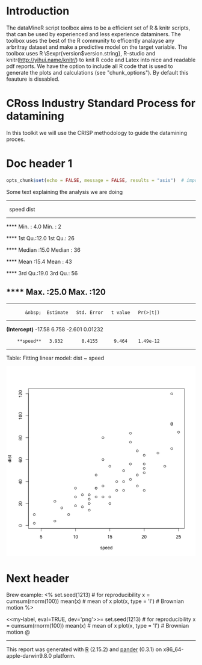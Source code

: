 # Introduction

The dataMineR script toolbox aims to be a efficient set of R \& knitr scripts, 
that can be used by experienced and less experience dataminers. 
The toolbox uses the best of the R community to efficently analayse any arbritray dataset 
and make a predictive model on the target variable.
The toolbox uses R \Sexpr{version$version.string}, 
R-studio and knitr(http://yihui.name/knitr/) to knit R code 
and Latex into nice and readable pdf reports. 
We have the option to include all R code that is used to generate the plots and calculations 
(see "chunk\_options"). By default this feauture is dissabled.

# CRoss Industry Standard Process for datamining
In this toolkit we will use the CRISP methodology to guide the datamining proces.

Doc header 1
============

```r
opts_chunk$set(echo = FALSE, message = FALSE, results = "asis")  # important for making sure the output will be well formatted.
```

 


Some text explaining the analysis we are doing

-------------------------------
&nbsp;    speed        dist    
------ ------------ -----------
 ****  Min.  : 4.0   Min.  : 2 

 ****  1st Qu.:12.0 1st Qu.: 26

 ****  Median :15.0 Median : 36

 ****   Mean :15.4   Mean : 43 

 ****  3rd Qu.:19.0 3rd Qu.: 56

 ****  Max.  :25.0  Max.  :120 
-------------------------------


--------------------------------------------------------------
           &nbsp;  Estimate   Std. Error   t value   Pr(>|t|) 
----------------- ---------- ------------ --------- ----------
  **(Intercept)**   -17.58      6.758      -2.601    0.01232  

        **speed**   3.932       0.4155      9.464    1.49e-12 
--------------------------------------------------------------

Table: Fitting linear model: dist ~ speed

![plot of chunk unnamed-chunk-1](figure/unnamed-chunk-1.png) 



# Next header

Brew example:
<%
set.seed(1213)  # for reproducibility
x = cumsum(rnorm(100))
mean(x)  # mean of x
plot(x, type = 'l')  # Brownian motion
%>

<<my-label, eval=TRUE, dev='png'>>=
set.seed(1213)  # for reproducibility
x = cumsum(rnorm(100))
mean(x)  # mean of x
plot(x, type = 'l')  # Brownian motion
@



-------
This report was generated with [R](http://www.r-project.org/) (2.15.2) and [pander](https://github.com/rapporter/pander) (0.3.1) on x86_64-apple-darwin9.8.0 platform.
